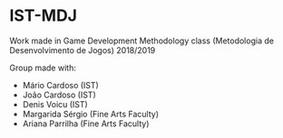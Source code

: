# IST-MDJ
Work made in Game Development Methodology class (Metodologia de Desenvolvimento de Jogos) 2018/2019

Group made with:
  * Mário Cardoso (IST)
  * João Cardoso (IST)
  * Denis Voicu (IST)
  * Margarida Sérgio (Fine Arts Faculty)
  * Ariana Parrilha (Fine Arts Faculty)
